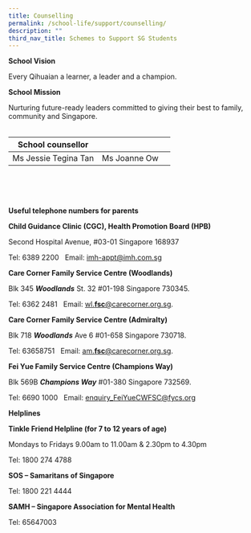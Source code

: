 ```yaml
---
title: Counselling
permalink: /school-life/support/counselling/
description: ""
third_nav_title: Schemes to Support SG Students
---
```

**School Vision**

Every Qihuaian a learner, a leader and a champion.

**School Mission**

Nurturing future-ready leaders committed to giving their best to family, community and Singapore.
<BR>
<BR>



| School counsellor |  |  |
| -------- | -------- | -------- |
| Ms Jessie Tegina Tan | Ms Joanne Ow |   |



<BR>
<BR>
 <BR>

**Useful telephone numbers for parents**

**Child Guidance Clinic (CGC), Health Promotion Board (HPB)**

Second Hospital Avenue, #03-01 Singapore 168937 

Tel: 6389 2200   Email: [imh-appt@imh.com.sg](mailto:imh-appt@imh.com.sg) 

**Care Corner Family Service Centre (Woodlands)**

Blk 345 _**Woodlands**_ St. 32 #01-198 Singapore 730345.

Tel: 6362 2481   Email: [wl.**fsc**@carecorner.org.sg](mailto:wl.fsc@carecorner.org.sg).

**Care Corner Family Service Centre (Admiralty)**

Blk 718 _**Woodlands**_ Ave 6 #01-658 Singapore 730718.

Tel: 63658751   Email: [am.**fsc**@carecorner.org.sg](mailto:am.fsc@carecorner.org.sg).

**Fei Yue Family Service Centre (Champions Way)**

Blk 569B _**Champions Way**_ #01-380 Singapore 732569.

Tel: 6690 1000   Email: [enquiry\_FeiYueCWFSC@fycs.org](mailto:enquiry_FeiYueCWFSC@fycs.org.sg)

**Helplines**

**Tinkle Friend Helpline (for 7 to 12 years of age)**

Mondays to Fridays 9.00am to 11.00am & 2.30pm to 4.30pm 

Tel: 1800 274 4788

**SOS – Samaritans of Singapore** 

Tel: 1800 221 4444

**SAMH – Singapore Association for Mental Health**

Tel: 65647003

